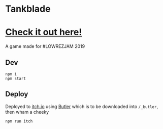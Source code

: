 # Tankblade

# [Check it out here!](https://entozoon.itch.io/tankblade)

A game made for #LOWREZJAM 2019

## Dev

    npm i
    npm start

## Deploy

Deployed to [itch.io](https://entozoon.itch.io/tankblade) using [Butler](https://fasterthanlime.itch.io/butler) which is to be downloaded into `/_butler`, then wham a cheeky

    npm run itch
